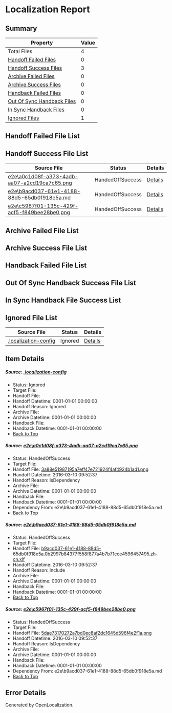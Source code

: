 # <a name='report-top'></a> Localization Report

## Summary
 Property | Value 
 -------- | ----- 
 Total Files | 4
[ Handoff Failed Files ](#handoff-failed-list)| 0
[ Handoff Success Files ](#handoff-success-list)| 3
[ Archive Failed Files ](#archive-failed-list)| 0
[ Archive Success Files ](#archive-success-list)| 0
[ Handback Failed Files ](#handback-failed-list)| 0
[ Out Of Sync Handback Files ](#outofsync-handback-success-list)| 0
[ In Sync Handback Files ](#insync-handback-success-list)| 0
[ Ignored Files ](#ignored-list)| 1

## <a name='handoff-failed-list'></a> Handoff Failed File List

## <a name='handoff-success-list'></a> Handoff Success File List
 Source File | Status | Details 
 ----------- | ------ | ------- 
 [e2e\a0c1d08f-a373-4adb-aa07-a2cd19ca7c65.png](https://github.com/OpenLocalizationTest/oltest/blob/a93349bae422646b9557dc898795b51edab4e38e/e2e/a0c1d08f-a373-4adb-aa07-a2cd19ca7c65.png) | HandedOffSuccess | [Details](#3a88e51987195a7eff47e721924f4af4924b1ad11)
 [e2e\b9acd037-61e1-4188-88d5-65db0f918e5a.md](https://github.com/OpenLocalizationTest/oltest/blob/a93349bae422646b9557dc898795b51edab4e38e/e2e/b9acd037-61e1-4188-88d5-65db0f918e5a.md) | HandedOffSuccess | [Details](#eb06e114b860242a6db31c18bf9d7031eb3bf7182)
 [e2e\c5967f01-135c-429f-acf5-f849bee28be0.png](https://github.com/OpenLocalizationTest/oltest/blob/a93349bae422646b9557dc898795b51edab4e38e/e2e/c5967f01-135c-429f-acf5-f849bee28be0.png) | HandedOffSuccess | [Details](#5dae73170272a7bd0ec8af2dc1645d596f4e2f1a3)

## <a name='archive-failed-list'></a> Archive Failed File List

## <a name='archive-success-list'></a> Archive Success File List

## <a name='handback-failed-list'></a> Handback Failed File List

## <a name='outofsync-handback-success-list'></a> Out Of Sync Handback Success File List

## <a name='insync-handback-success-list'></a> In Sync Handback File Success List

## <a name='ignored-list'></a> Ignored File List
 Source File | Status | Details 
 ----------- | ------ | ------- 
 [.localization-config](https://github.com/OpenLocalizationTest/oltest/blob/a93349bae422646b9557dc898795b51edab4e38e/.localization-config) | Ignored | [Details](#66aca4b1c2f43b14ec41e0e427345df94af1d5e10)

## Item Details
##### <a name='66aca4b1c2f43b14ec41e0e427345df94af1d5e10'></a> Source: [.localization-config](https://github.com/OpenLocalizationTest/oltest/blob/a93349bae422646b9557dc898795b51edab4e38e/.localization-config)
* Status: Ignored
* Target File: 
* Handoff File: 
* Handoff Datetime: 0001-01-01 00:00:00
* Handoff Reason: Ignored
* Archive File: 
* Archive Datetime: 0001-01-01 00:00:00
* Handback File: 
* Handback Datetime: 0001-01-01 00:00:00
* [Back to Top](#report-top)

##### <a name='3a88e51987195a7eff47e721924f4af4924b1ad11'></a> Source: [e2e\a0c1d08f-a373-4adb-aa07-a2cd19ca7c65.png](https://github.com/OpenLocalizationTest/oltest/blob/a93349bae422646b9557dc898795b51edab4e38e/e2e/a0c1d08f-a373-4adb-aa07-a2cd19ca7c65.png)
* Status: HandedOffSuccess
* Target File: 
* Handoff File: [3a88e51987195a7eff47e721924f4af4924b1ad1.png](https://github.com/OpenLocalizationTestOrg/olhandoff/blob/ed422accb0ef030e6e35d3cfc18bc93e5fea3ef7/ol-handoff/OpenLocalizationTestOrg/oltest.zh-cn/xinjiang/ht/3a88e51987195a7eff47e721924f4af4924b1ad1.png)
* Handoff Datetime: 2016-03-10 09:52:37
* Handoff Reason: IsDependency
* Archive File: 
* Archive Datetime: 0001-01-01 00:00:00
* Handback File: 
* Handback Datetime: 0001-01-01 00:00:00
* Dependency From: e2e\b9acd037-61e1-4188-88d5-65db0f918e5a.md
* [Back to Top](#report-top)

##### <a name='eb06e114b860242a6db31c18bf9d7031eb3bf7182'></a> Source: [e2e\b9acd037-61e1-4188-88d5-65db0f918e5a.md](https://github.com/OpenLocalizationTest/oltest/blob/a93349bae422646b9557dc898795b51edab4e38e/e2e/b9acd037-61e1-4188-88d5-65db0f918e5a.md)
* Status: HandedOffSuccess
* Target File: 
* Handoff File: [b9acd037-61e1-4188-88d5-65db0f918e5a.0b2997b84377f558f877a4b7b71ece4596457495.zh-cn.xlf](https://github.com/OpenLocalizationTestOrg/olhandoff/blob/ed422accb0ef030e6e35d3cfc18bc93e5fea3ef7/ol-handoff/OpenLocalizationTestOrg/oltest.zh-cn/xinjiang/ht/b9acd037-61e1-4188-88d5-65db0f918e5a.0b2997b84377f558f877a4b7b71ece4596457495.zh-cn.xlf)
* Handoff Datetime: 2016-03-10 09:52:37
* Handoff Reason: Include
* Archive File: 
* Archive Datetime: 0001-01-01 00:00:00
* Handback File: 
* Handback Datetime: 0001-01-01 00:00:00
* [Back to Top](#report-top)

##### <a name='5dae73170272a7bd0ec8af2dc1645d596f4e2f1a3'></a> Source: [e2e\c5967f01-135c-429f-acf5-f849bee28be0.png](https://github.com/OpenLocalizationTest/oltest/blob/a93349bae422646b9557dc898795b51edab4e38e/e2e/c5967f01-135c-429f-acf5-f849bee28be0.png)
* Status: HandedOffSuccess
* Target File: 
* Handoff File: [5dae73170272a7bd0ec8af2dc1645d596f4e2f1a.png](https://github.com/OpenLocalizationTestOrg/olhandoff/blob/ed422accb0ef030e6e35d3cfc18bc93e5fea3ef7/ol-handoff/OpenLocalizationTestOrg/oltest.zh-cn/xinjiang/ht/5dae73170272a7bd0ec8af2dc1645d596f4e2f1a.png)
* Handoff Datetime: 2016-03-10 09:52:37
* Handoff Reason: IsDependency
* Archive File: 
* Archive Datetime: 0001-01-01 00:00:00
* Handback File: 
* Handback Datetime: 0001-01-01 00:00:00
* Dependency From: e2e\b9acd037-61e1-4188-88d5-65db0f918e5a.md
* [Back to Top](#report-top)


## Error Details

Generated by OpenLocalization.
